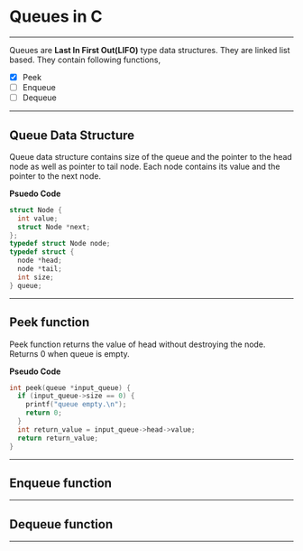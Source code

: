 # Queues in C
***
Queues are __Last In First Out(LIFO)__ type data structures. They are linked list based. They contain following functions,

- [x] Peek
- [ ] Enqueue
- [ ] Dequeue
***
## Queue Data Structure
Queue data structure contains size of the queue and the pointer to the head node as well as pointer to tail node.
Each node contains its value and the pointer to the next node.

__Psuedo Code__
```c
struct Node {
  int value;
  struct Node *next;
};
typedef struct Node node;
typedef struct {
  node *head;
  node *tail;
  int size;
} queue;
```
***
## Peek function
Peek function returns the value of head without destroying the node. Returns 0 when queue is empty.

__Pseudo Code__
```c
int peek(queue *input_queue) {
  if (input_queue->size == 0) {
    printf("queue empty.\n");
    return 0;
  }
  int return_value = input_queue->head->value;
  return return_value;
}
```
***
## Enqueue function
***
## Dequeue function
***
